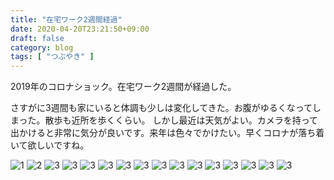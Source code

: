 ```yaml
---
title: "在宅ワーク2週間経過"
date: 2020-04-20T23:21:50+09:00
draft: false
category: blog
tags: [ "つぶやき" ]
---
```

2019年のコロナショック。在宅ワーク2週間が経過した。  

<!--more-->

さすがに3週間も家にいると体調も少しは変化してきた。お腹がゆるくなってしまった。散歩も近所を歩くくらい。
しかし最近は天気がよい。カメラを持って出かけると非常に気分が良いです。来年は色々でかけたい。早くコロナが落ち着いて欲しいですね。  

![1](img/1-1.jpg)
![2](img/1-2.jpg)
![3](img/1-3.jpg)
![3](img/1-4.jpg)
![3](img/1-5.jpg)
![3](img/1-6.jpg)
![3](img/1-7.jpg)
![3](img/1-8.jpg)
![3](img/1-9.jpg)
![3](img/1-10.jpg)
![3](img/1-11.jpg)
![3](img/1-12.jpg)
![3](img/1-13.jpg)
![3](img/1-14.jpg)
![3](img/1-15.jpg)
![3](img/1-16.jpg)
